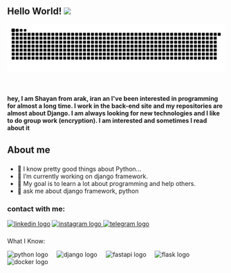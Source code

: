 ## Hello World! <img src="https://raw.githubusercontent.com/iampavangandhi/iampavangandhi/master/gifs/Hi.gif" width="30px"></h2>
<img align="center" src="https://raw.githubusercontent.com/imrrobat/imrrobat/d1b244e170d2b75fdda3efd499eaaf163f7a617c/images/github-contribution-grid-snake.svg" />

<p align="center"><img src="https://komarev.com/ghpvc/?username=kakbar&style=flat-square&color=blue" alt=""></p>

###

<h4>  hey, I am Shayan from arak, iran an I've been interested in programming for almost a long time. I work in the back-end site and my repositories are almost about Django. I am always looking for new technologies and I like to do group work (encryption). I am interested and sometimes I read about it
  
###

<h2 align="left">About me</h2>

###

- 👀 I know pretty good things about Python...
- 🌱 I’m currently working on django framework.
- 🎯 My goal is to learn a lot about programming and help others.
- 💬 ask me about django framework, python

###

<h3>contact with me:</h3>

<a href="https://www.linkedin.com/in/shayan-farahani-8b2406280/" target="_blank">
    <img src="https://raw.githubusercontent.com/maurodesouza/profile-readme-generator/master/src/assets/icons/social/linkedin/default.svg" width="52" height="40" alt="linkedin logo"  /></a>
<a href="https://www.instagram.com/iamnotsh0yan" target="_blank">
 <img src="https://raw.githubusercontent.com/maurodesouza/profile-readme-generator/master/src/assets/icons/social/instagram/default.svg" width="52" height="40" alt="instagram logo"  />
</a>
<a href="https://t.me/kh0odeshayan" target="_blank">
    <img src="https://raw.githubusercontent.com/maurodesouza/profile-readme-generator/master/src/assets/icons/social/telegram/default.svg" width="52" height="40" alt="telegram logo"  />
</a>

###

What I Know:
<div align="left">
  <img src="https://cdn.jsdelivr.net/gh/devicons/devicon/icons/python/python-original.svg" height="40" alt="python logo"  />
  <img width="12" />
  <img src="https://cdn.jsdelivr.net/gh/devicons/devicon/icons/django/django-plain.svg" height="40" alt="django logo"  />
  <img width="12" />
  <img src="https://cdn.jsdelivr.net/gh/devicons/devicon/icons/fastapi/fastapi-original.svg" height="40" alt="fastapi logo"  />
  <img width="12" />
  <img src="https://cdn.jsdelivr.net/gh/devicons/devicon/icons/flask/flask-original.svg" height="40" alt="flask logo"  />
  <img width="12" />
<!--   <img src="https://cdn.jsdelivr.net/gh/devicons/devicon/icons/git/git-original.svg" height="40" alt="git logo"  />
  <img width="12" /> -->
  <img src="https://cdn.jsdelivr.net/gh/devicons/devicon/icons/docker/docker-original.svg" height="40" alt="docker logo"  />
</div>

